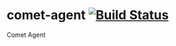 comet-agent [![Build Status](https://travis-ci.org/meteorhacks/comet-agent.png)](https://travis-ci.org/meteorhacks/comet-agent)
===========

Comet Agent
